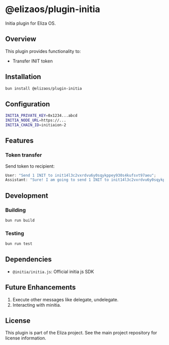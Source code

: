 # @elizaos/plugin-initia

Initia plugin for Eliza OS.

## Overview

This plugin provides functionality to:

- Transfer INIT token

## Installation

```bash
bun install @elizaos/plugin-initia
```

## Configuration

```bash
INITIA_PRIVATE_KEY=0x1234...abcd
INITIA_NODE_URL=https://...
INITIA_CHAIN_ID=initiaion-2
```

## Features


### Token transfer

Send token to recipient:
```typescript
User: "Send 1 INIT to init14l3c2vxrdvu6y0sqykppey930s4kufsvt97aeu";
Assistant: "Sure! I am going to send 1 INIT to init14l3c2vxrdvu6y0sqykppey930s4kufsvt97aeu";
```

## Development

### Building

```bash
bun run build
```

### Testing

```bash
bun run test
```

## Dependencies

- `@initia/initia.js`: Official initia js SDK

## Future Enhancements

1. Execute other messages like delegate, undelegate.
2. Interacting with minitia.


## License

This plugin is part of the Eliza project. See the main project repository for license information.
